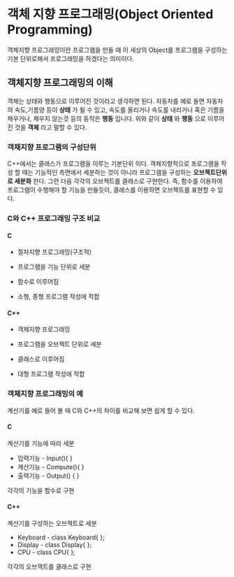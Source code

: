 객체 지향 프로그래밍(Object Oriented Programming)
============================================
객체지향 프로그래밍이란 프로그램을 만들 때 이 세상의 Object를 프로그램을 구성하는 기본 단위로해서 프로그래밍을 하겠다는 의미이다.

## 객체지향 프로그래밍의 이해
객체는 상태와 행동으로 이루어진 것이라고 생각하면 된다. 자동차를 예로 들면 자동차의 속도,기름양 등이 __상태__ 가 될 수 있고, 속도를 올리거나 속도를 내리거나 혹은 기름을 채우거나, 채우지 않는것 등의 동작은 __행동__ 입니다. 위와 같이 __상태__ 와 __행동__ 으로 이루어진 것을 __객체__ 라고 말할 수 있다.

### 객채지향 프로그램의 구성단위
C++에서는 클래스가 프로그램을 이루는 기본단위 이다. 객체지향적으로 프로그램을 작성 할 때는 기능적인 측면에서 세분하는 것이 아니라 프로그램을 구성하는 __오브젝트단위로 세분화__ 한다. 그런 다음 각각의 오브젝트를 클래스로 구현한다. 즉, 함수를 이용하여 프로그램이 수행해야 할 기능을 만들듯이, 클래스를 이용하면 오브젝트를 표현할 수 있다.

### C와 C++ 프로그래밍 구조 비교

#### C                              
* 절차지향 프로그래밍(구조적)         

* 프로그램을 기능 단위로 세분         

* 함수로 이루어짐                    

* 소형, 중형 프로그램 작성에 적합       

#### C++  
* 객체지향 프로그래밍

* 프로그램을 오브젝트 단위로 세분

* 클래스로 이루어짐

* 대형 프로그램 작성에 적합

### 객체지향 프로그래밍의 예
계산기를 예로 들어 볼 때 C와 C++의 차이를 비교해 보면 쉽게 할 수 있다.

#### C
계산기를 기능에 따라 세분

* 입력기능 - Input(){ }
* 계산기능 - Compute(){ }
* 출력기능 - Output() { }

각각의 기능을 함수로 구현

#### C++
계산기를 구성하는 오브젝트로 세분

* Keyboard - class Keyboard{ };
* Display - class Display{ };
* CPU - class CPU{ };

각각의 오브잭트를 클래스로 구현
